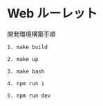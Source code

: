 # Web ルーレット

開発環境構築手順
```
1. make build

2. make up

3. make bash

4. npm run i

5. npm run dev
```
